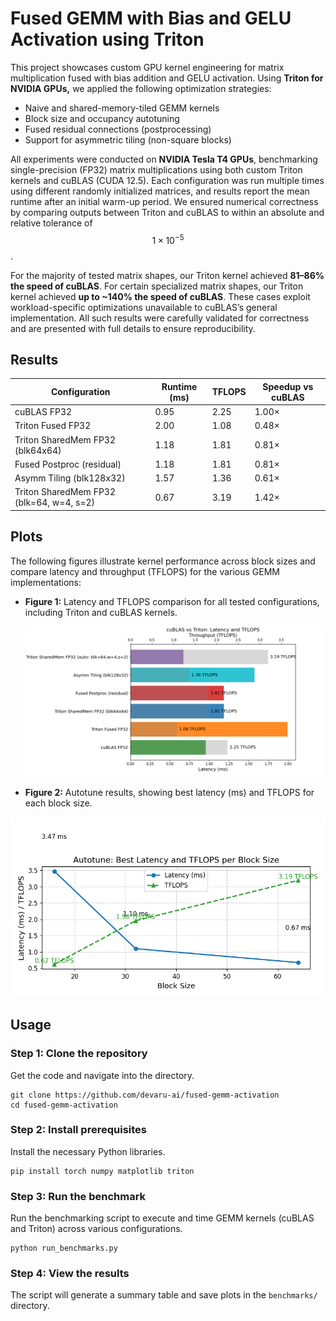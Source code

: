 # Fused GEMM with Bias and GELU Activation using Triton

This project showcases custom GPU kernel engineering for matrix multiplication fused with bias addition and GELU activation. Using **Triton for NVIDIA GPUs,** we applied the following optimization strategies:

- Naive and shared-memory-tiled GEMM kernels 
- Block size and occupancy autotuning 
- Fused residual connections (postprocessing)  
- Support for asymmetric tiling (non-square blocks)  

All experiments were conducted on **NVIDIA Tesla T4 GPUs**, benchmarking single-precision (FP32) matrix multiplications using both custom Triton kernels and cuBLAS (CUDA 12.5). Each configuration was run multiple times using different randomly initialized matrices, and results report the mean runtime after an initial warm-up period. We ensured numerical correctness by comparing outputs between Triton and cuBLAS to within an absolute and relative tolerance of $$1 \times 10^{-5}$$.

For the majority of tested matrix shapes, our Triton kernel achieved **81–86% the speed of cuBLAS**. For certain specialized matrix shapes, our Triton kernel achieved **up to ~140% the speed of cuBLAS**. These cases exploit workload-specific optimizations unavailable to cuBLAS’s general implementation. All such results were carefully validated for correctness and are presented with full details to ensure reproducibility.

## Results

| Configuration                        | Runtime (ms) | TFLOPS | Speedup vs cuBLAS |
|---------------------------------------|--------------|--------|-------------------|
| cuBLAS FP32                           | 0.95         | 2.25   | 1.00×             |
| Triton Fused FP32                     | 2.00         | 1.08   | 0.48×             |
| Triton SharedMem FP32 (blk64x64)      | 1.18         | 1.81   | 0.81×             |
| Fused Postproc (residual)             | 1.18         | 1.81   | 0.81×             |
| Asymm Tiling (blk128x32)              | 1.57         | 1.36   | 0.61×             |
| Triton SharedMem FP32 (blk=64, w=4, s=2) | 0.67      | 3.19   | 1.42×             |

## Plots

The following figures illustrate kernel performance across block sizes and compare latency and throughput (TFLOPS) for the various GEMM implementations:

- **Figure 1:** Latency and TFLOPS comparison for all tested configurations, including Triton and cuBLAS kernels.
  
  ![Benchmark comparison](figures/benchmark_all_latency_tflops.png)
  
- **Figure 2:** Autotune results, showing best latency (ms) and TFLOPS for each block size.
<div align="center">
  <img src="figures/autotune_blk_lineplot_latency_tflops.png" alt="Autotune results" width="580"/>
</div>


## Usage

### Step 1: Clone the repository

Get the code and navigate into the directory.
```
git clone https://github.com/devaru-ai/fused-gemm-activation
cd fused-gemm-activation
```

### Step 2: Install prerequisites

Install the necessary Python libraries.
```
pip install torch numpy matplotlib triton
```

### Step 3: Run the benchmark

Run the benchmarking script to execute and time GEMM kernels (cuBLAS and Triton) across various configurations.
```
python run_benchmarks.py
```

### Step 4: View the results

The script will generate a summary table and save plots in the `benchmarks/` directory.


